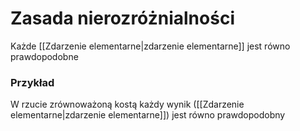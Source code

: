# Zasada nierozróżnialności
Każde [[Zdarzenie elementarne|zdarzenie elementarne]] jest równo prawdopodobne

### Przykład
W rzucie zrównoważoną kostą każdy wynik ([[Zdarzenie elementarne|zdarzenie elementarne]]) jest równo prawdopodobny